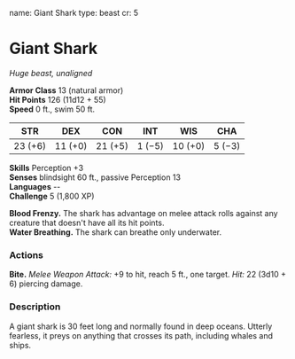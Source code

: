 name: Giant Shark type: beast cr: 5

# Giant Shark
_Huge beast, unaligned_

**Armor Class** 13 (natural armor)    
**Hit Points** 126 (11d12 + 55)    
**Speed** 0 ft., swim 50 ft.

| STR     | DEX     | CON     | INT    | WIS     | CHA    |
| ------- | ------- | ------- | ------ | ------- | ------ |
| 23 (+6) | 11 (+0) | 21 (+5) | 1 (−5) | 10 (+0) | 5 (−3) |

**Skills** Perception +3    
**Senses** blindsight 60 ft., passive Perception 13    
**Languages** --    
**Challenge** 5 (1,800 XP)

**Blood Frenzy.** The shark has advantage on melee attack rolls against any creature that doesn't have all its hit points.    
**Water Breathing.** The shark can breathe only underwater.

### Actions
**Bite.** _Melee Weapon Attack:_ +9 to hit, reach 5 ft., one target. _Hit:_ 22 (3d10 + 6) piercing damage.

### Description
A giant shark is 30 feet long and normally found in deep oceans. Utterly fearless, it preys on anything that crosses its path, including whales and ships. 